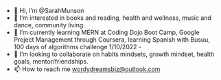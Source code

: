 - 👋 Hi, I’m @SarahMunson
- 👀 I’m interested in books and reading, health and wellness, music and dance, community living.
- 🌱 I’m currently learning MERN at Coding Dojo Boot Camp, Google Project Management through Coursera, learning Spanish with Busuu, 100 days of algorithms challenge 1/10/2022 -
- 💞️ I’m looking to collaborate on habits mindsets, growth mindset, health goals, mentor/friendships.
- 📫 How to reach me wordydreamsbiz@outlook.com

<!---
SarahMunson/SarahMunson is a ✨ special ✨ repository because its `README.md` (this file) appears on your GitHub profile.
You can click the Preview link to take a look at your changes.
--->
